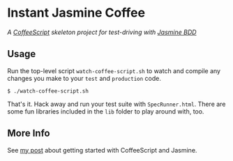 # Instant Jasmine Coffee

*A [CoffeeScript](http://jashkenas.github.com/coffee-script/ "CoffeeScript") skeleton project for test-driving with [Jasmine BDD](http://pivotal.github.com/jasmine/ "Jasmine: BDD for Javascript | Jasmine")*

## Usage
Run the top-level script `watch-coffee-script.sh` to watch and compile any changes you make to your `test` and `production` code.

    $ ./watch-coffee-script.sh

That's it.  Hack away and run your test suite with `SpecRunner.html`.  There are some fun libraries included in the `lib` folder to play around with, too.

## More Info
See [my post](http://visibiz.com/blog/kris-molendyke/code/flavored-coffee-test-driving-client-side-development-jasmine-coffeescript "Flavored Coffee: Test Driving Client-side Development with Jasmine &amp; CoffeeScript | Visibiz") about getting started with CoffeeScript and Jasmine.
